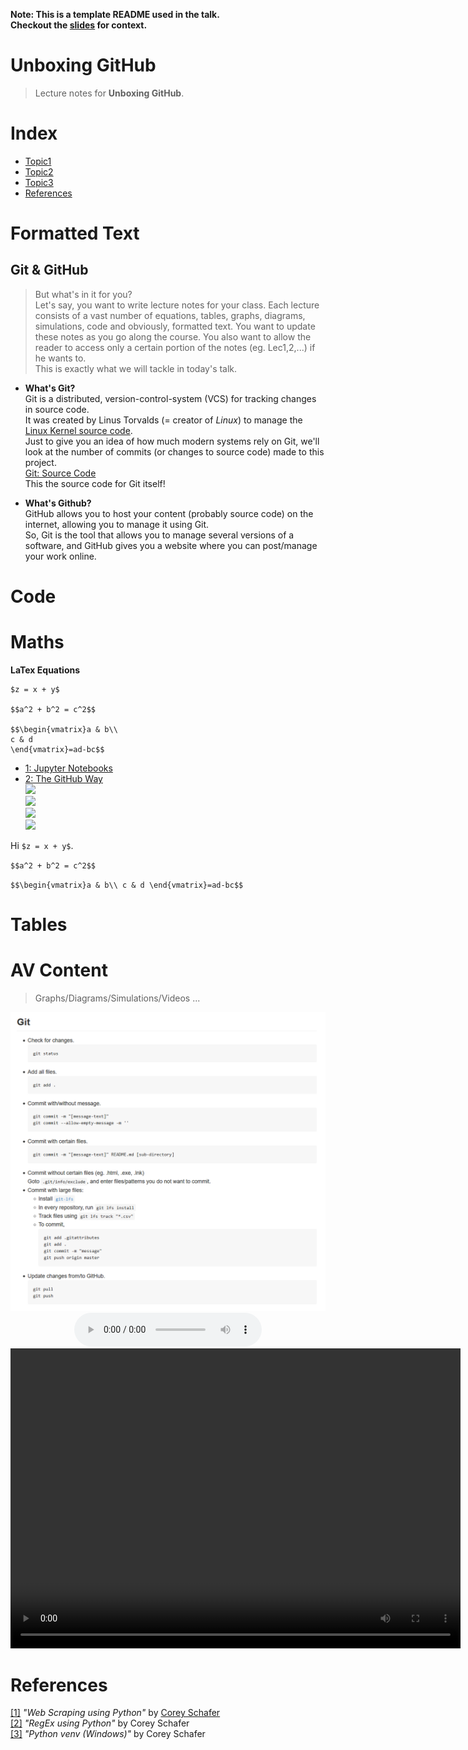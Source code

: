 
__Note: This is a template README used in the talk.__<br>
__Checkout the [slides](https://crtejaswi.github.io/Talks/02/github.html) for context.__

# Unboxing GitHub
> Lecture notes for __Unboxing GitHub__.

# Index

- [Topic1](#topic1)
- [Topic2](#topic2)
- [Topic3](#topic3)
- [References](#references)

# Formatted Text

## Git & GitHub

> But what's in it for you? <br>
Let's say, you want to write lecture notes for your class. Each lecture consists of a vast number of equations, tables, graphs, diagrams, simulations, code and obviously, formatted text. You want to update these notes as you go along the course. You also want to allow the reader to access only a certain portion of the notes (eg. Lec1,2,...) if he wants to. <br>
This is exactly what we will tackle in today's talk.

- __What's Git?__ <br>
    Git is a distributed, version-control-system (VCS) for tracking changes in source code. <br>
    It was created by Linus Torvalds (= creator of _Linux_) to manage the [Linux Kernel source code](https://github.com/torvalds/linux). <br>
Just to give you an idea of how much modern systems rely on Git, we'll look at the number of commits (or changes to source code) made to this project. <br>
[Git: Source Code](https://github.com/git/) <br>
This the source code for Git itself! <br>

- __What's Github?__ <br>
    GitHub allows you to host your content (probably source code) on the internet, allowing you to manage it using Git. <br>
So, Git is the tool that allows you to manage several versions of a software, and GitHub gives you a website where you can post/manage your work online. <br>

# Code

# Maths

__LaTex Equations__ <br>
```
$z = x + y$

$$a^2 + b^2 = c^2$$

$$\begin{vmatrix}a & b\\
c & d
\end{vmatrix}=ad-bc$$

```

- [1: Jupyter Notebooks](https://gist.github.com/cyhsutw/d5983d166fb70ff651f027b2aa56ee4e) <br>
- [2: The GitHub Way](https://gist.github.com/a-rodin/fef3f543412d6e1ec5b6cf55bf197d7b) <br>
<img src="https://render.githubusercontent.com/render/math?math=e^{i \pi} = -1"> <br>
<img src="https://render.githubusercontent.com/render/math?math=z = x + y"> <br>
<img src="https://render.githubusercontent.com/render/math?math=a^2 + b^2 = c^2"> <br>
<img src="https://render.githubusercontent.com/render/math?math=z = x + y"> <br>

Hi `$z = x + y$`.

`$$a^2 + b^2 = c^2$$`

`$$\begin{vmatrix}a & b\\
c & d
\end{vmatrix}=ad-bc$$`

# Tables

# AV Content
> Graphs/Diagrams/Simulations/Videos ...

<center>
    <img src="resources/test.png" width="1024" title="Git Cheatsheet">
    <audio src="resources/test.mp3" controls preload></audio>
    <video src="resources/test.mp4" width="720" height="480" controls preload></video>
</center>

# References

[[1]](https://www.youtube.com/watch?v=ng2o98k983k) _"Web Scraping using Python"_ by [Corey Schafer](https://coreyms.com/) <br>
[[2]](https://www.youtube.com/watch?v=K8L6KVGG-7o) _"RegEx using Python"_ by Corey Schafer <br>
[[3]](https://www.youtube.com/watch?v=APOPm01BVrk) _"Python venv (Windows)"_ by Corey Schafer <br>